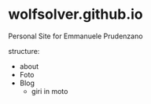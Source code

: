 # wolfsolver.github.io
Personal Site for Emmanuele Prudenzano

structure:
* about
* Foto
* Blog
  - giri in moto

